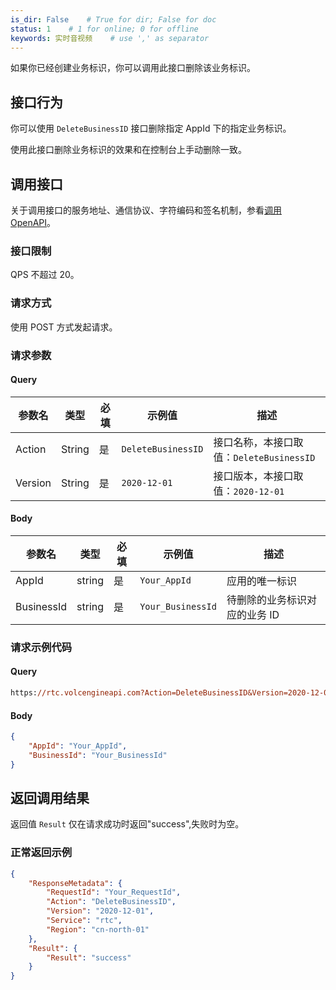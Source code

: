 ```yaml
---
is_dir: False    # True for dir; False for doc
status: 1    # 1 for online; 0 for offline
keywords: 实时音视频    # use ',' as separator
---
```


如果你已经创建业务标识，你可以调用此接口删除该业务标识。

## 接口行为

你可以使用 `DeleteBusinessID` 接口删除指定 AppId 下的指定业务标识。

使用此接口删除业务标识的效果和在控制台上手动删除一致。

## 调用接口 

关于调用接口的服务地址、通信协议、字符编码和签名机制，参看[调用 OpenAPI](69828)。

### 接口限制

QPS 不超过 20。

### 请求方式

使用 POST 方式发起请求。

### 请求参数

#### Query

| 参数名 | 类型 | 必填 | 示例值 | 描述 |
| ---  | ---  | ---  | ---  | ---  |
| Action | String | 是 | `DeleteBusinessID` | 接口名称，本接口取值：`DeleteBusinessID` |
| Version | String | 是 | `2020-12-01` | 接口版本，本接口取值：`2020-12-01` |

#### Body

| 参数名 | 类型 | 必填 | 示例值 | 描述 |
| ---  | ---  | ---  | ---  | ---  |
| AppId | string | 是 | `Your_AppId` | 应用的唯一标识 |
| BusinessId | string | 是 | `Your_BusinessId` | 待删除的业务标识对应的业务 ID |

### 请求示例代码

#### Query

```postscript
https://rtc.volcengineapi.com?Action=DeleteBusinessID&Version=2020-12-01
```

#### Body

```json
{
    "AppId": "Your_AppId",
    "BusinessId": "Your_BusinessId"
}
```

## 返回调用结果
返回值 `Result` 仅在请求成功时返回"success",失败时为空。

### 正常返回示例

```json
{
    "ResponseMetadata": {
        "RequestId": "Your_RequestId",
        "Action": "DeleteBusinessID",
        "Version": "2020-12-01",
        "Service": "rtc",
        "Region": "cn-north-01"
    },
    "Result": {
        "Result": "success"
    }
}
```
